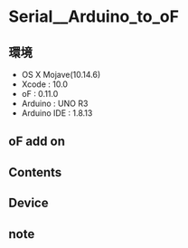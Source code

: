 # Serial__Arduino_to_oF #

## 環境 ##
*	OS X Mojave(10.14.6)
*	Xcode : 10.0
*	oF : 0.11.0
*	Arduino : UNO R3
*	Arduino IDE : 1.8.13

## oF add on ##
  
## Contents ##

## Device ##


## note ##






